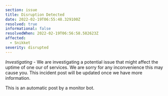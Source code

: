```yaml
---
section: issue
title: Disruption Detected
date: 2022-02-19T06:55:48.329100Z
resolved: true
informational: false
resolvedWhen: 2022-02-19T06:56:58.582623Z
affected:
  - Snikket
severity: disrupted
---
```

*Investigating* - We are investigating a potential issue that might affect the uptime of one our of services. We are sorry for any inconvenience this may cause you. This incident post will be updated once we have more information.

This is an automatic post by a monitor bot.
        